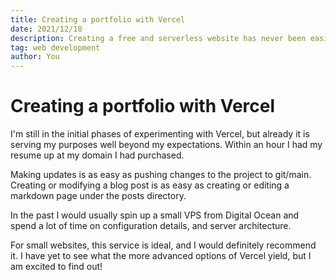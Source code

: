 ```yaml
---
title: Creating a portfolio with Vercel
date: 2021/12/18
description: Creating a free and serverless website has never been easier
tag: web development
author: You
---
```


# Creating a portfolio with Vercel

I'm still in the initial phases of experimenting with Vercel, but already it is serving my purposes well beyond my expectations. Within an hour I had my resume up at my domain I had purchased.

Making updates is as easy as pushing changes to the project to git/main. Creating or modifying a blog post is as easy as creating or editing a markdown page under the posts directory.

In the past I would usually spin up a small VPS from Digital Ocean and spend a lot of time on configuration details, and server architecture.

For small websites, this service is ideal, and I would definitely recommend it. I have yet to see what the more advanced options of Vercel yield, but I am excited to find out!